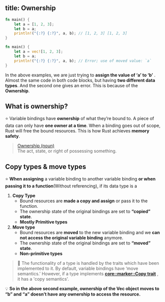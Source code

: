 title: Ownership
---

```rust
fn main() {
    let a = [1, 2, 3];
    let b = a;
    println!("{:?} {:?}", a, b); // [1, 2, 3] [1, 2, 3]
}

fn main() {
    let a = vec![1, 2, 3];
    let b = a;
    println!("{:?} {:?}", a, b); // Error; use of moved value: `a`
}
```

In the above examples, we are just trying to **assign the value of ‘a’ to ‘b’** . Almost the same code in both code blocks, but having **two different data types**. And the second one gives an error. This is because of the **Ownership**.


## What is ownership?

⭐️ Variable bindings have **ownership** of what they’re bound to. A piece of data can only have **one owner at a time**. When a binding goes out of scope, Rust will free the bound resources. This is how Rust achieves **memory safety**.

> [Ownership \(noun\)](https://github.com/nikomatsakis/rust-tutorials-keynote/blob/master/Ownership%20and%20Borrowing.pdf)  
> The act, state, or right of possessing something.

## Copy types & move types
⭐️ **When assigning** a variable binding to another variable binding **or when passing it to a function**\(Without referencing\), if its data type is a

1. **Copy Type**
   * Bound resources are **made a copy and assign** or pass it to the function.
   * The ownership state of the original bindings are set to **“copied” state**.
   * **Mostly Primitive types**
2. **Move type**
   * Bound resources are **moved** to the new variable binding and we **can not access the original variable binding** anymore.
   * The ownership state of the original bindings are set to **“moved” state**.
   * **Non-primitive types**

> 🔎 The functionality of a type is handled by the traits which have been implemented to it. By default, variable bindings have ‘move semantics.’ However, if a type implements [**core::marker::Copy trait**](https://doc.rust-lang.org/core/marker/trait.Copy.html) , it has a 'copy semantics'.


💡 **So in the above second example, ownership of the Vec object moves to “b” and “a” doesn’t have any ownership to access the resource.**
